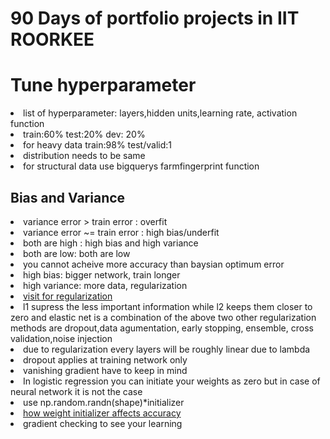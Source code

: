 <h1>90 Days of portfolio projects in IIT ROORKEE</h1>
<h1>Tune hyperparameter</h1>
<li>list of hyperparameter: layers,hidden units,learning rate, activation function</li>
<li>train:60% test:20% dev: 20%</li>
<li>for heavy data train:98% test/valid:1</li>
<li>distribution needs to be same </li>
<li>for structural data use bigquerys farmfingerprint function</li>
<h2>Bias and Variance</h2>
<li>variance error > train error : overfit</li>
<li>variance error ~= train error : high bias/underfit</li>
<li>both are high : high bias and high variance</li>
<li>both are low: both are low</li>
<li>you cannot acheive more accuracy than baysian optimum error </li>
<li>high bias: bigger network, train longer</li>
<li>high variance: more data, regularization</li>
<li><a href="https://ml-cheatsheet.readthedocs.io/en/latest/regularization.html">visit for regularization</a></li>
<li>l1 supress the less important information while l2 keeps them closer to zero and elastic net is a combination of the above two other regularization methods are dropout,data agumentation, early stopping, ensemble, cross validation,noise injection</li>
<li>due to regularization every layers will be roughly linear due to lambda</li>
<li>dropout applies at training network only</li>
<li>vanishing gradient have to keep in mind</li>
<li>In logistic regression you can initiate your weights as zero but in case of neural network it is not the case</li>
<li>use np.random.randn(shape)*initializer</li>
<li><a href="https://www.wandb.com/articles/the-effects-of-weight-initialization-on-neural-nets#:~:text=Different%20weight%20initialization%20schemes&text=Weights%20initialized%20with%20values%20sampled,distribution%20with%20a%20careful%20tweak">how weight initializer affects accuracy</a></li>
<li>gradient checking to see your learning</li>

